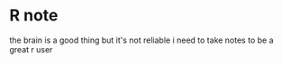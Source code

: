 # R note
the brain is a good thing 
but it's not reliable
i need to take notes to be a great r user
